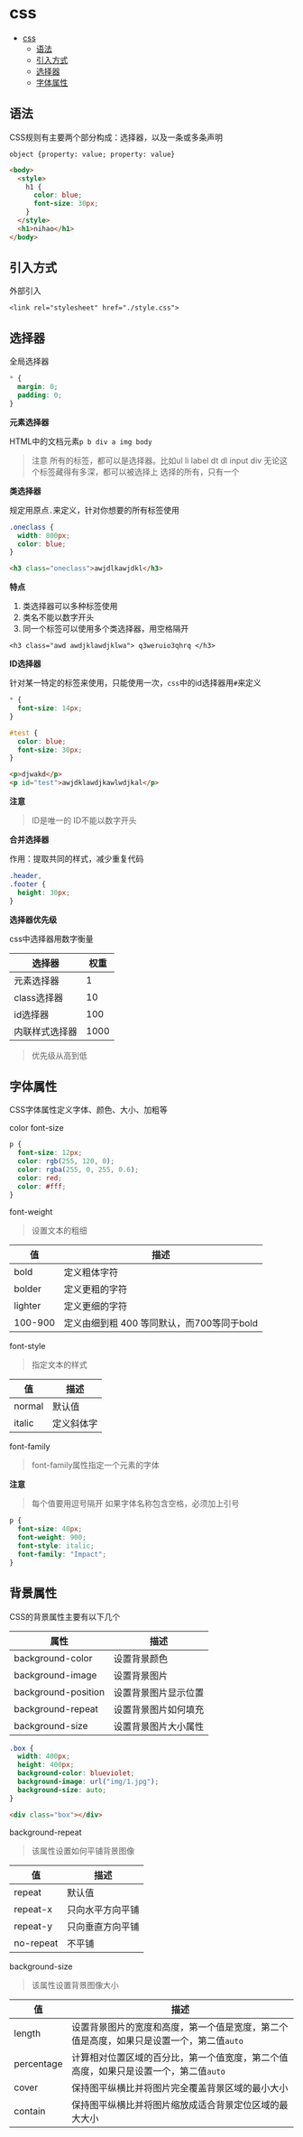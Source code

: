 # css

<!--toc:start-->

- [css](#css)
  - [语法](#语法)
  - [引入方式](#引入方式)
  - [选择器](#选择器)
  - [字体属性](#字体属性)
  <!--toc:end-->

## 语法

CSS规则有主要两个部分构成：选择器，以及一条或多条声明

`object {property: value; property: value}`

```html
<body>
  <style>
    h1 {
      color: blue;
      font-size: 30px;
    }
  </style>
  <h1>nihao</h1>
</body>
```

## 引入方式

外部引入

`<link rel="stylesheet" href="./style.css">`

## 选择器

全局选择器

```css
* {
  margin: 0;
  padding: 0;
}
```

**元素选择器**

HTML中的文档元素`p b div a img body`

> 注意
> 所有的标签，都可以是选择器。比如ul li label dt dl input div
> 无论这个标签藏得有多深，都可以被选择上
> 选择的所有，只有一个

**类选择器**

规定用原点`.`来定义，针对你想要的所有标签使用

```css
.oneclass {
  width: 800px;
  color: blue;
}
```

```html
<h3 class="oneclass">awjdlkawjdkl</h3>
```

**特点**

1. 类选择器可以多种标签使用
2. 类名不能以数字开头
3. 同一个标签可以使用多个类选择器，用空格隔开

`<h3 class="awd awdjklawdjklwa"> q3weruio3qhrq </h3>`

**ID选择器**

针对某一特定的标签来使用，只能使用一次，`css`中的id选择器用`#`来定义

```css
* {
  font-size: 14px;
}

#test {
  color: blue;
  font-size: 30px;
}
```

```html
<p>djwakd</p>
<p id="test">awjdklawdjkawlwdjkal</p>
```

**注意**

> ID是唯一的
> ID不能以数字开头

**合并选择器**

作用：提取共同的样式，减少重复代码

```css
.header,
.footer {
  height: 30px;
}
```

**选择器优先级**

css中选择器用数字衡量

| 选择器         | 权重 |
| -------------- | ---- |
| 元素选择器     | 1    |
| class选择器    | 10   |
| id选择器       | 100  |
| 内联样式选择器 | 1000 |

> 优先级从高到低

## 字体属性

CSS字体属性定义字体、颜色、大小、加粗等

color font-size

```css
p {
  font-size: 12px;
  color: rgb(255, 120, 0);
  color: rgba(255, 0, 255, 0.6);
  color: red;
  color: #fff;
}
```

font-weight

> 设置文本的粗细

| 值      | 描述                                       |
| ------- | ------------------------------------------ |
| bold    | 定义粗体字符                               |
| bolder  | 定义更粗的字符                             |
| lighter | 定义更细的字符                             |
| 100-900 | 定义由细到粗 400 等同默认，而700等同于bold |

font-style

> 指定文本的样式

| 值     | 描述       |
| ------ | ---------- |
| normal | 默认值     |
| italic | 定义斜体字 |

font-family

> font-family属性指定一个元素的字体

**注意**

> 每个值要用逗号隔开
> 如果字体名称包含空格，必须加上引号

```css
p {
  font-size: 40px;
  font-weight: 900;
  font-style: italic;
  font-family: "Impact";
}
```

## 背景属性

CSS的背景属性主要有以下几个

| 属性                | 描述                 |
| ------------------- | -------------------- |
| background-color    | 设置背景颜色         |
| background-image    | 设置背景图片         |
| background-position | 设置背景图片显示位置 |
| background-repeat   | 设置背景图片如何填充 |
| background-size     | 设置背景图片大小属性 |

```css
.box {
  width: 400px;
  height: 400px;
  background-color: blueviolet;
  background-image: url("img/1.jpg");
  background-size: auto;
}
```

```html
<div class="box"></div>
```

background-repeat

> 该属性设置如何平铺背景图像

| 值        | 描述             |
| --------- | ---------------- |
| repeat    | 默认值           |
| repeat-x  | 只向水平方向平铺 |
| repeat-y  | 只向垂直方向平铺 |
| no-repeat | 不平铺           |

background-size

> 该属性设置背景图像大小

| 值         | 描述                                                                                     |
| ---------- | ---------------------------------------------------------------------------------------- |
| length     | 设置背景图片的宽度和高度，第一个值是宽度，第二个值是高度，如果只是设置一个，第二值`auto` |
| percentage | 计算相对位置区域的百分比，第一个值宽度，第二个值高度，如果只是设置一个，第二值`auto`     |
| cover      | 保持图平纵横比并将图片完全覆盖背景区域的最小大小                                         |
| contain    | 保持图平纵横比并将图片缩放成适合背景定位区域的最大大小                                   |
